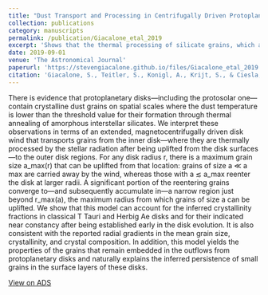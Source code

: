 ```yaml
---
title: "Dust Transport and Processing in Centrifugally Driven Protoplanetary Disk Winds"
collection: publications
category: manuscripts
permalink: /publication/Giacalone_etal_2019
excerpt: 'Shows that the thermal processing of silicate grains, which are lifted vertially out of protoplanetary disks and transported radially outwards due to magnetocentrifugal winds, can reproduce the crystallinity fraction of grains in the outer regions of observed disks.'
date: 2019-09-01
venue: 'The Astronomical Journal'
paperurl: 'https://stevengiacalone.github.io/files/Giacalone_etal_2019.pdf'
citation: 'Giacalone, S., Teitler, S., Konigl, A., Krijt, S., & Ciesla, F. J., 2019, The Astronomical Journal, 882, 33'
---
```


There is evidence that protoplanetary disks—including the protosolar one—contain crystalline dust grains on spatial scales where the dust temperature is lower than the threshold value for their formation through thermal annealing of amorphous interstellar silicates. We interpret these observations in terms of an extended, magnetocentrifugally driven disk wind that transports grains from the inner disk—where they are thermally processed by the stellar radiation after being uplifted from the disk surfaces—to the outer disk regions. For any disk radius r, there is a maximum grain size a_max(r) that can be uplifted from that location: grains of size a ≪ a max are carried away by the wind, whereas those with a ≲ a_max reenter the disk at larger radii. A significant portion of the reentering grains converge to—and subsequently accumulate in—a narrow region just beyond r_max(a), the maximum radius from which grains of size a can be uplifted. We show that this model can account for the inferred crystallinity fractions in classical T Tauri and Herbig Ae disks and for their indicated near constancy after being established early in the disk evolution. It is also consistent with the reported radial gradients in the mean grain size, crystallinity, and crystal composition. In addition, this model yields the properties of the grains that remain embedded in the outflows from protoplanetary disks and naturally explains the inferred persistence of small grains in the surface layers of these disks.

[View on ADS](https://ui.adsabs.harvard.edu/abs/2019ApJ...882...33G/abstract)
